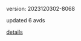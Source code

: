 version: 2023120302-8068

updated 6 avds

[details](https://github.com/0x74f917491bfa7ebfa379/ali_avd_db/blob/master/change_log/2023/12/03/02/8068.txt)
